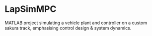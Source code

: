 # LapSimMPC
MATLAB project simulating a vehicle plant and controller on a custom sakura track, emphasising control design & system dynamics.
